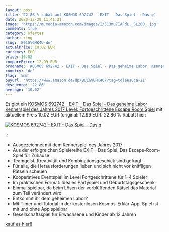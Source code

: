 ```yaml
---
layout: post
title: '22.86 % rabat auf KOSMOS 692742 - EXIT - Das Spiel - Das g'
date: 2020-12-29 11:41:21
image: 'https://m.media-amazon.com/images/I/513mu7IAFdL._SL200_.jpg'
comments: true
category: ofertas
author: ring
slug: 'B01GVGHK4U-de'
actualPrice: 10.02 EUR
currency: EUR
price: 10.02
comparePrice: 12.99 EUR
prodname: 'KOSMOS 692742 - EXIT - Das Spiel - Das geheime Labor  Kennerspiel des Jahres 2017  Level: Fortgeschrittene  Escape Room Spiel'
country: 'de'
flag: '🇩🇪'
buyurl: 'https://www.amazon.de/dp/B01GVGHK4U/?tag=tolees0ca-21'
descuento: '22.86'
average: '10.02'
---
```


Es gibt ein [KOSMOS 692742 - EXIT - Das Spiel - Das geheime Labor  Kennerspiel des Jahres 2017  Level: Fortgeschrittene  Escape Room Spiel](https://www.amazon.de/dp/B01GVGHK4U/?tag=tolees0ca-21) mit aktuellem Preis 10.02 EUR (original: 12.99 EUR) 22.86 % Rabatt hier:

[![KOSMOS 692742 - EXIT - Das Spiel - Das g](https://m.media-amazon.com/images/I/513mu7IAFdL._SL200_.jpg)](https://www.amazon.de/dp/B01GVGHK4U/?tag=tolees0ca-21)

ℹ️:

- Ausgezeichnet mit dem Kennerspiel des Jahres 2017
- Aus der erfolgreichen Spielereihe EXIT – Das Spiel. Das Escape-Room-Spiel für Zuhause
- Teamgeist, Kreativität und Kombinationsgeschick sind gefragt
- Für alle, die Herausforderungen lieben und sich nicht vor kniffligen Rätseln scheuen
- Kooperatives Eventspiel im Level Fortgeschrittene für 1–4 Spieler
- Im praktischen Format: Ideales Partyspiel und Geburtstagsgeschenk
- Einmal spielbar, da beim Lösen der verblüffenden Rätsel das Material zum Teil verändert wird
- Entkommt ihr dem geheimen Labor?
- Mit Timer und Tutorial in der kostenlosen Kosmos-Erklär-App. Spiel ist mit und ohne App spielbar
- Gesellschaftsspiel für Erwachsene und Kinder ab 12 Jahren

[kauf es hier!!](https://www.amazon.de/dp/B01GVGHK4U/?tag=tolees0ca-21)
